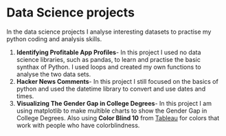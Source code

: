 # Data Science projects

In the data science projects I analyse interesting datasets to practise my python coding and analysis skills.

1. **Identifying Profitable App Profiles**- In this project I used no data science libraries, such as pandas, to learn and practise the basic synthax of Python. I used loops and created my own functions to analyse the two data sets. 
2. **Hacker News Comments**- In this project I still focused on the basics of python and used the datetime library to convert and use dates and times.
3. **Visualizing The Gender Gap in College Degrees**- In this project I am using matplotlib to make multible charts to show the Gender Gap in College Degrees. Also using **Color Blind 10** from [Tableau](http://tableaufriction.blogspot.com/2012/11/finally-you-can-use-tableau-data-colors.html) for colors that work with people who have colorblindness. 

